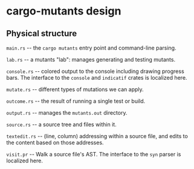 # cargo-mutants design

## Physical structure

`main.rs` -- the `cargo mutants` entry point and command-line parsing.

`lab.rs` -- a mutants "lab": manages generating and testing mutants.

`console.rs` -- colored output to the console including drawing
progress bars.
The interface to the `console` and `indicatif` crates is localized here.

`mutate.rs` -- different types of mutations we can apply.

`outcome.rs` -- the result of running a single test or build.

`output.rs` -- manages the `mutants.out` directory.

`source.rs` -- a source tree and files within it.

`textedit.rs` -- (line, column) addressing within a source file,
and edits to the content based on those addresses.

`visit.pr` -- Walk a source file's AST. The interface to the `syn` parser is
localized here.
